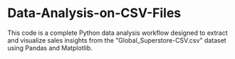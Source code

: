 # Data-Analysis-on-CSV-Files
This code is a complete Python data analysis workflow designed to extract and visualize sales insights from the "Global_Superstore-CSV.csv" dataset using Pandas and Matplotlib.

